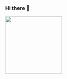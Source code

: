 ### Hi there 👋
<img height="180em" src="https://github-readme-stats.vercel.app/api?username=helperbee&show_icons=true&hide_border=true&&count_private=true&include_all_commits=true" />
<!--
**helperbee/helperbee** is a ✨ _special_ ✨ repository because its `README.md` (this file) appears on your GitHub profile.

Here are some ideas to get you started:

- 🔭 I’m currently working on ...
- 🌱 I’m currently learning ...
- 👯 I’m looking to collaborate on ...
- 🤔 I’m looking for help with ...
- 💬 Ask me about ...
- 📫 How to reach me: ...
- 😄 Pronouns: ...
- ⚡ Fun fact: ...
-->
